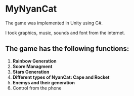 # **MyNyanCat**

The game was implemented in Unity using C#.

I took graphics, music, sounds and font from the internet.

## **The game has the following functions:**
1. **Rainbow Generation**
2. **Score Managment**
3. **Stars Generation**
4. **Different types of NyanCat: Cape and Rocket**
1. **Enemys and their generation**
2. Control from the phone